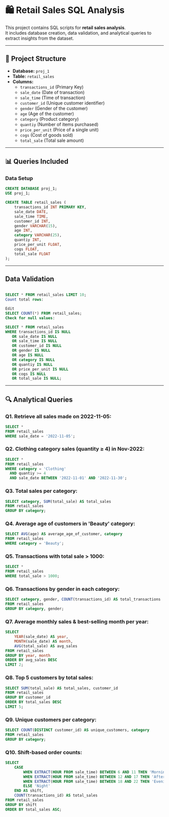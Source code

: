 # 🛍 Retail Sales SQL Analysis

This project contains SQL scripts for **retail sales analysis**.  
It includes database creation, data validation, and analytical queries to extract insights from the dataset.

---

## 📂 Project Structure

- **Database:** `proj_1`
- **Table:** `retail_sales`
- **Columns:**
  - `transactions_id` (Primary Key)
  - `sale_date` (Date of transaction)
  - `sale_time` (Time of transaction)
  - `customer_id` (Unique customer identifier)
  - `gender` (Gender of the customer)
  - `age` (Age of the customer)
  - `category` (Product category)
  - `quantiy` (Number of items purchased)  
  - `price_per_unit` (Price of a single unit)
  - `cogs` (Cost of goods sold)
  - `total_sale` (Total sale amount)

---

## 📊 Queries Included

### **Data Setup**
```sql
CREATE DATABASE proj_1;
USE proj_1;

CREATE TABLE retail_sales (
    transactions_id INT PRIMARY KEY,
    sale_date DATE,
    sale_time TIME,
    customer_id INT,
    gender VARCHAR(15),
    age INT,
    category VARCHAR(25),
    quantiy INT,
    price_per_unit FLOAT,
    cogs FLOAT,
    total_sale FLOAT
);
```
---

## Data Validation

```sql

SELECT * FROM retail_sales LIMIT 10;
Count total rows:

Edit
SELECT COUNT(*) FROM retail_sales;
Check for null values:

SELECT * FROM retail_sales
WHERE transactions_id IS NULL
   OR sale_date IS NULL
   OR sale_time IS NULL
   OR customer_id IS NULL
   OR gender IS NULL
   OR age IS NULL
   OR category IS NULL
   OR quantiy IS NULL
   OR price_per_unit IS NULL
   OR cogs IS NULL
   OR total_sale IS NULL;
```

---


## 🔍 Analytical Queries

### Q1. Retrieve all sales made on 2022-11-05:
```sql
SELECT *
FROM retail_sales
WHERE sale_date = '2022-11-05';
```

### Q2. Clothing category sales (quantity ≥ 4) in Nov-2022:
``` sql
SELECT *
FROM retail_sales
WHERE category = 'Clothing'
  AND quantiy >= 4
  AND sale_date BETWEEN '2022-11-01' AND '2022-11-30';
```

### Q3. Total sales per category:
```sql
SELECT category, SUM(total_sale) AS total_sales
FROM retail_sales
GROUP BY category;
```

### Q4. Average age of customers in 'Beauty' category:
```sql
SELECT AVG(age) AS average_age_of_customer, category
FROM retail_sales
WHERE category = 'Beauty';
```

### Q5. Transactions with total sale > 1000:
```sql
SELECT *
FROM retail_sales
WHERE total_sale > 1000;
```

### Q6. Transactions by gender in each category:
```sql
SELECT category, gender, COUNT(transactions_id) AS total_transactions
FROM retail_sales 
GROUP BY category, gender;
```

### Q7. Average monthly sales & best-selling month per year:
```sql
SELECT 
    YEAR(sale_date) AS year, 
    MONTH(sale_date) AS month, 
    AVG(total_sale) AS avg_sales
FROM retail_sales
GROUP BY year, month
ORDER BY avg_sales DESC
LIMIT 2;
```

### Q8. Top 5 customers by total sales:
```sql
SELECT SUM(total_sale) AS total_sales, customer_id
FROM retail_sales
GROUP BY customer_id
ORDER BY total_sales DESC
LIMIT 5;
```

### Q9. Unique customers per category:
```sql
SELECT COUNT(DISTINCT customer_id) AS unique_customers, category
FROM retail_sales
GROUP BY category;
```

### Q10. Shift-based order counts:
```sql
SELECT 
    CASE 
        WHEN EXTRACT(HOUR FROM sale_time) BETWEEN 6 AND 11 THEN 'Morning'
        WHEN EXTRACT(HOUR FROM sale_time) BETWEEN 12 AND 17 THEN 'Afternoon'
        WHEN EXTRACT(HOUR FROM sale_time) BETWEEN 18 AND 22 THEN 'Evening'
        ELSE 'Night'
    END AS shift,
    COUNT(transactions_id) AS total_sales
FROM retail_sales
GROUP BY shift
ORDER BY total_sales ASC;
```
